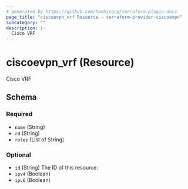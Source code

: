```yaml
---
# generated by https://github.com/hashicorp/terraform-plugin-docs
page_title: "ciscoevpn_vrf Resource - terraform-provider-ciscoevpn"
subcategory: ""
description: |-
  Cisco VRF
---
```


# ciscoevpn_vrf (Resource)

Cisco VRF



<!-- schema generated by tfplugindocs -->
## Schema

### Required

- `name` (String)
- `rd` (String)
- `roles` (List of String)

### Optional

- `id` (String) The ID of this resource.
- `ipv4` (Boolean)
- `ipv6` (Boolean)



